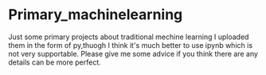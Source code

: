 # Primary_machinelearning
Just some primary projects about traditional mechine learning
I uploaded them in the form of py,thuogh I think it's much better to use ipynb which is not very supportable. 
Please give me some advice if you think there are any  details can be more perfect.
